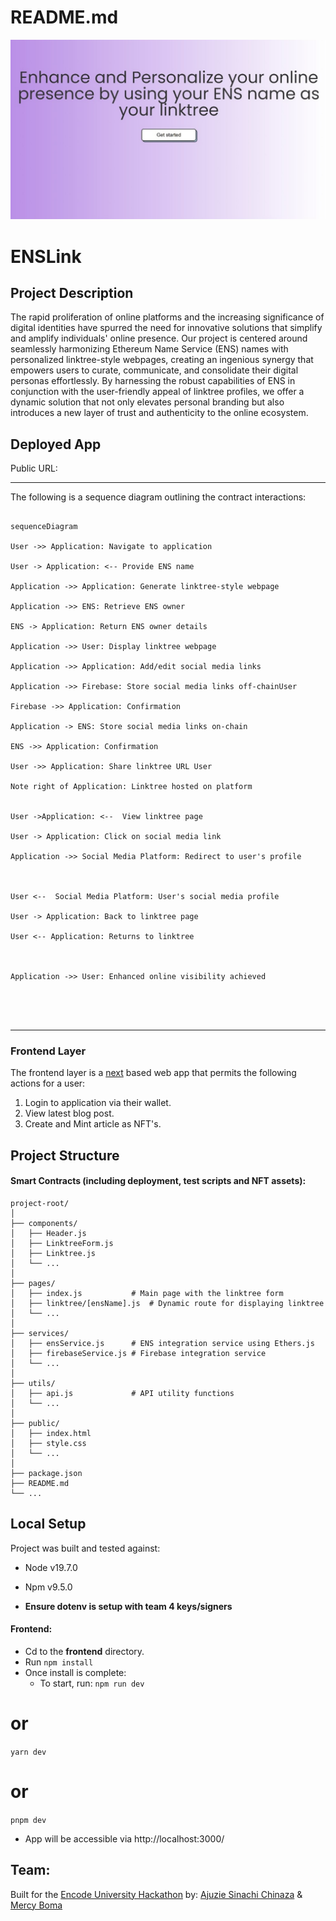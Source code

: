 # README.md
![Alt text](https://github.com/NatX223/ENSLink/blob/main/WhatsApp%20Image%202023-08-26%20at%203.06.29%20PM.jpeg)
# ENSLink

  

## Project Description

The rapid proliferation of online platforms and the increasing significance of digital identities have spurred the need for innovative solutions that simplify and amplify individuals' online presence. Our project is centered around seamlessly harmonizing Ethereum Name Service (ENS) names with personalized linktree-style webpages, creating an ingenious synergy that empowers users to curate, communicate, and consolidate their digital personas effortlessly. By harnessing the robust capabilities of ENS in conjunction with the user-friendly appeal of linktree profiles, we offer a dynamic solution that not only elevates personal branding but also introduces a new layer of trust and authenticity to the online ecosystem.
## Deployed App


Public URL: 





  
---
The following is a sequence diagram outlining the contract interactions:

```mermaid

sequenceDiagram

User ->> Application: Navigate to application

User -> Application: <-- Provide ENS name

Application ->> Application: Generate linktree-style webpage

Application ->> ENS: Retrieve ENS owner

ENS -> Application: Return ENS owner details

Application ->> User: Display linktree webpage

Application ->> Application: Add/edit social media links

Application ->> Firebase: Store social media links off-chainUser

Firebase ->> Application: Confirmation

Application -> ENS: Store social media links on-chain

ENS ->> Application: Confirmation

User ->> Application: Share linktree URL User

Note right of Application: Linktree hosted on platform


User ->Application: <--  View linktree page

User -> Application: Click on social media link

Application ->> Social Media Platform: Redirect to user's profile



User <--  Social Media Platform: User's social media profile

User -> Application: Back to linktree page

User <-- Application: Returns to linktree



Application ->> User: Enhanced online visibility achieved





```
---

    
### Frontend Layer
The frontend layer is a [next](https://nestjs.com/) based web app that permits the following actions for a user:
1. Login to application via their wallet.
2. View latest blog post.
3. Create and Mint article as NFT's.



## Project Structure
#### Smart Contracts (including deployment, test scripts and NFT assets):
```
project-root/
│
├── components/
│   ├── Header.js
│   ├── LinktreeForm.js
│   ├── Linktree.js
│   └── ...
│
├── pages/
│   ├── index.js           # Main page with the linktree form
│   ├── linktree/[ensName].js  # Dynamic route for displaying linktree
│   └── ...
│
├── services/
│   ├── ensService.js      # ENS integration service using Ethers.js
│   ├── firebaseService.js # Firebase integration service
│   └── ...
│
├── utils/
│   ├── api.js             # API utility functions
│   └── ...
│
├── public/
│   ├── index.html
│   ├── style.css
│   └── ...
│
├── package.json
├── README.md
└── ...

```
## Local Setup
Project was built and tested against:
* Node v19.7.0
* Npm v9.5.0

* **Ensure dotenv is setup with team 4 keys/signers** 


	
#### **Frontend:**
 - Cd to the **frontend** directory.
 - Run ``npm install``
 - Once install is complete:
	 * To start, run: 
	 ``npm run dev``
# or
``yarn dev``
# or
``pnpm dev``
- App will be accessible via http://localhost:3000/

## Team:

Built for the [Encode University Hackathon](https://www.encode.club/university-hackathon) by: [Ajuzie Sinachi Chinaza](https://twitter.com/NatX_eth) & [Mercy Boma](https://twitter.com/naps_thelma)
